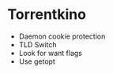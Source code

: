 Torrentkino
===========

* Daemon cookie protection
* TLD Switch
* Look for want flags
* Use getopt
